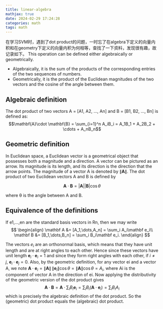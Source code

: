 ```yaml
---
title: linear-algebra
mathjax: true
date: 2024-02-29 17:24:28
categories: math
tags: math
---
```




在学习SVM时，遇到了dot product的问题，一时忘了在algebra下定义的向量内积和在geometry下定义的向量内积为何相等，查找了一下资料，发现很有趣，故记录如下。
This operation can be defined either algebraically or geometrically.

- Algebraically, it is the sum of the products of the corresponding entries of the two sequences of numbers.
- Geometrically, it is the product of the Euclidean magnitudes of the two vectors and the cosine of the angle between them.

## Algebraic definition

The dot product of two vectors A = [A1, A2, ..., An] and B = [B1, B2, ..., Bn] is defined as:
$$\mathbf{A}\cdot \mathbf{B} = \sum_{i=1}^n A_iB_i = A_1B_1 + A_2B_2 + \cdots + A_nB_n$$

## Geometric definition

In Euclidean space, a Euclidean vector is a geometrical object that possesses both a magnitude and a direction. A vector can be pictured as an arrow. Its magnitude is its length, and its direction is the direction that the arrow points. The magnitude of a vector A is denoted by $\|\mathbf{A}\|$.
The dot product of two Euclidean vectors A and B is defined by

$$\mathbf{A}\cdot\mathbf{B} = |\mathbf{A}||\mathbf{B}|\cos\theta $$

where θ is the angle between A and B.

## Equivalence of the definitions

If e1,...,en are the standard basis vectors in Rn, then we may write
$$
\begin{align}
\mathbf A &= [A_1,\dots,A_n] = \sum_i A_i\mathbf e_i\\
\mathbf B &= [B_1,\dots,B_n] = \sum_i B_i\mathbf e_i.
\end{align}
$$

The vectors $e_i$ are an orthonormal basis, which means that they have unit length and are at right angles to each other. Hence since these vectors have unit length
$\mathbf e_i\cdot\mathbf e_i=1$
and since they form right angles with each other, if $i ≠ j$,
$\mathbf e_i\cdot\mathbf e_j = 0.$
Also, by the geometric definition, for any vector ei and a vector A, we note
$\mathbf A\cdot\mathbf e_i = \|\mathbf A\|\,\|\mathbf e_i\|\cos\theta = \|\mathbf A\|\cos\theta = A_i$,
where Ai is the component of vector A in the direction of ei.
Now applying the distributivity of the geometric version of the dot product gives
$$\mathbf A\cdot\mathbf B = \mathbf A\cdot\sum_i B_i\mathbf e_i = \sum_i B_i(\mathbf A\cdot\mathbf e_i) = \sum_i B_iA_i$$
which is precisely the algebraic definition of the dot product. So the (geometric) dot product equals the (algebraic) dot product.

  [1]: http://upload.wikimedia.org/wikipedia/commons/thumb/3/3e/Dot_Product.svg/330px-Dot_Product.svg.png